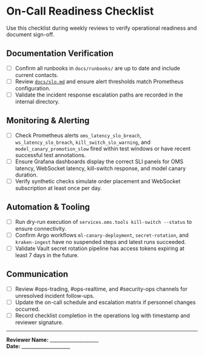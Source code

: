 # On-Call Readiness Checklist

Use this checklist during weekly reviews to verify operational readiness and document sign-off.

## Documentation Verification
- [ ] Confirm all runbooks in `docs/runbooks/` are up to date and include current contacts.
- [ ] Review [`docs/slo.md`](../slo.md) and ensure alert thresholds match Prometheus configuration.
- [ ] Validate the incident response escalation paths are recorded in the internal directory.

## Monitoring & Alerting
- [ ] Check Prometheus alerts `oms_latency_slo_breach`, `ws_latency_slo_breach`, `kill_switch_slo_warning`, and `model_canary_promotion_slow` fired within test windows or have recent successful test annotations.
- [ ] Ensure Grafana dashboards display the correct SLI panels for OMS latency, WebSocket latency, kill-switch response, and model canary duration.
- [ ] Verify synthetic checks simulate order placement and WebSocket subscription at least once per day.

## Automation & Tooling
- [ ] Run dry-run execution of `services.oms.tools kill-switch --status` to ensure connectivity.
- [ ] Confirm Argo workflows `ml-canary-deployment`, `secret-rotation`, and `kraken-ingest` have no suspended steps and latest runs succeeded.
- [ ] Validate Vault secret rotation pipeline has access tokens expiring at least 7 days in the future.

## Communication
- [ ] Review #ops-trading, #ops-realtime, and #security-ops channels for unresolved incident follow-ups.
- [ ] Update the on-call schedule and escalation matrix if personnel changes occurred.
- [ ] Record checklist completion in the operations log with timestamp and reviewer signature.

---

**Reviewer Name:** ____________________  
**Date:** ____________________

